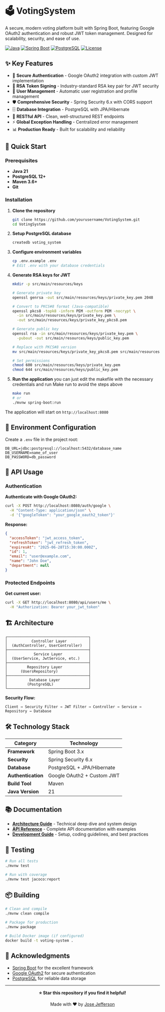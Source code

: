 # 🗳️ VotingSystem

A secure, modern voting platform built with Spring Boot, featuring Google OAuth2 authentication and robust JWT token management. Designed for scalability, security, and ease of use.

[![Java](https://img.shields.io/badge/Java-21-orange.svg)](https://openjdk.java.net/)
[![Spring Boot](https://img.shields.io/badge/Spring%20Boot-3.x-green.svg)](https://spring.io/projects/spring-boot)
[![PostgreSQL](https://img.shields.io/badge/PostgreSQL-12+-blue.svg)](https://www.postgresql.org/)
[![License](https://img.shields.io/badge/License-MIT-yellow.svg)](LICENSE)

## ✨ Key Features

- 🔐 **Secure Authentication** - Google OAuth2 integration with custom JWT implementation
- 🔑 **RSA Token Signing** - Industry-standard RSA key pair for JWT security
- 👤 **User Management** - Automatic user registration and profile management
- 🛡️ **Comprehensive Security** - Spring Security 6.x with CORS support
- 🗄️ **Database Integration** - PostgreSQL with JPA/Hibernate
- 🚀 **RESTful API** - Clean, well-structured REST endpoints
- ⚡ **Global Exception Handling** - Centralized error management
- 📊 **Production Ready** - Built for scalability and reliability

## 🚀 Quick Start

### Prerequisites

- **Java 21**
- **PostgreSQL 12+**
- **Maven 3.6+**
- **Git**

### Installation

1. **Clone the repository**
   ```bash
   git clone https://github.com/yourusername/VotingSystem.git
   cd VotingSystem
   ```

2. **Setup PostgreSQL database**
   ```bash
   createdb voting_system
   ```

3. **Configure environment variables**
   ```bash
   cp .env.example .env
   # Edit .env with your database credentials
   ```

4. **Generate RSA keys for JWT**
   ```bash
   mkdir -p src/main/resources/keys

   # Generate private key
   openssl genrsa -out src/main/resources/keys/private_key.pem 2048

   # Convert to PKCS#8 format (Java-compatible)
   openssl pkcs8 -topk8 -inform PEM -outform PEM -nocrypt \
     -in src/main/resources/keys/private_key.pem \
     -out src/main/resources/keys/private_key_pkcs8.pem

   # Generate public key
   openssl rsa -in src/main/resources/keys/private_key.pem \
     -pubout -out src/main/resources/keys/public_key.pem

   # Replace with PKCS#8 version
   mv src/main/resources/keys/private_key_pkcs8.pem src/main/resources/keys/private_key.pem

   # Set permissions
   chmod 600 src/main/resources/keys/private_key.pem
   chmod 644 src/main/resources/keys/public_key.pem
   ```

5. **Run the application**
   you can just edit the makefile with the necessary credentials and run Make run to avoid the steps above 
   ```bash
   make run
   # or
   ./mvnw spring-boot:run
   ```

The application will start on `http://localhost:8080`

## 🔧 Environment Configuration

Create a `.env` file in the project root:

```env
DB_URL=jdbc:postgresql://localhost:5432/database_name
DB_USERNAME=name_of_user
DB_PASSWORD=db_password
```

## 📖 API Usage

### Authentication

**Authenticate with Google OAuth2:**
```bash
curl -X POST http://localhost:8080/auth/google \
  -H "Content-Type: application/json" \
  -d '{"googleToken": "your_google_oauth2_token"}'
```

**Response:**
```json
{
  "accessToken": "jwt_access_token",
  "refreshToken": "jwt_refresh_token",
  "expiresAt": "2025-06-28T15:30:00.000Z",
  "id": 1,
  "email": "user@example.com",
  "name": "John Doe",
  "department": null
}
```

### Protected Endpoints

**Get current user:**
```bash
curl -X GET http://localhost:8080/api/users/me \
  -H "Authorization: Bearer your_jwt_token"
```

## 🏗️ Architecture

```
┌─────────────────────────────────────┐
│           Controller Layer          │
│  (AuthController, UserController)   │
├─────────────────────────────────────┤
│            Service Layer            │
│  (UserService, JwtService, etc.)    │
├─────────────────────────────────────┤
│         Repository Layer            │
│      (UsersRepository)              │
├─────────────────────────────────────┤
│          Database Layer             │
│         (PostgreSQL)                │
└─────────────────────────────────────┘
```

**Security Flow:**
```
Client → Security Filter → JWT Filter → Controller → Service → Repository → Database
```

## 🛠️ Technology Stack

| Category | Technology |
|----------|------------|
| **Framework** | Spring Boot 3.x |
| **Security** | Spring Security 6.x |
| **Database** | PostgreSQL + JPA/Hibernate |
| **Authentication** | Google OAuth2 + Custom JWT |
| **Build Tool** | Maven |
| **Java Version** | 21 |

## 📚 Documentation

- **[Architecture Guide](docs/ARCHITECTURE.md)** - Technical deep dive and system design
- **[API Reference](docs/API.md)** - Complete API documentation with examples
- **[Development Guide](docs/DEVELOPMENT.md)** - Setup, coding guidelines, and best practices

## 🧪 Testing

```bash
# Run all tests
./mvnw test

# Run with coverage
./mvnw test jacoco:report
```

## 📦 Building

```bash
# Clean and compile
./mvnw clean compile

# Package for production
./mvnw package

# Build Docker image (if configured)
docker build -t voting-system .
```


## 🙏 Acknowledgments

- [Spring Boot](https://spring.io/projects/spring-boot) for the excellent framework
- [Google OAuth2](https://developers.google.com/identity/protocols/oauth2) for secure authentication
- [PostgreSQL](https://www.postgresql.org/) for reliable data storage

---

<div align="center">

**⭐ Star this repository if you find it helpful!**

Made with ❤️ by [Jose Jefferson](https://github.com/Hancho7)

</div>
